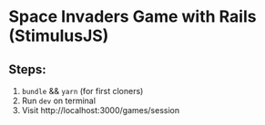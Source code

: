 # Space Invaders Game with Rails (StimulusJS)

## Steps:

1. `bundle` && `yarn` (for first cloners)
2. Run `dev` on terminal
3. Visit http://localhost:3000/games/session
